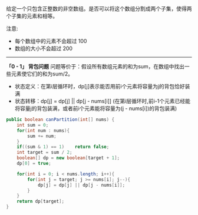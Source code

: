 给定一个只包含正整数的非空数组。是否可以将这个数组分割成两个子集，使得两个子集的元素和相等。

注意:
- 每个数组中的元素不会超过 100
- 数组的大小不会超过 200

***
**「0 - 1」 背包问题**
问题等价于：假设所有数组元素的和为sum，在数组中找出一些元素使它们的和为sum/2。
- 状态定义：在第i层循环时，dp[j]表示能否用前i个元素将容量为j的背包恰好装满
- 状态转移：dp[j] = dp[j] || dp[j - nums[i]] (在第i层循环时,前i-1个元素已经能将容量j的背包装满，或者前i个元素能将容量为(j - nums[i])的背包装满)

```Java
public boolean canPartition(int[] nums) {
    int sum = 0;
    for(int num : nums){
        sum += num;
    }
    if((sum & 1) == 1)    return false;
    int target = sum / 2;
    boolean[] dp = new boolean[target + 1];
    dp[0] = true;

    for(int i = 0; i < nums.length; i++){
        for(int j = target; j >= nums[i]; j--){
            dp[j] = dp[j] || dp[j - nums[i]];
        }
    }
    return dp[target];
}
```
